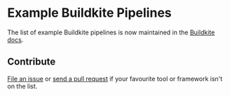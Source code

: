# Example Buildkite Pipelines

The list of example Buildkite pipelines is now maintained in the [Buildkite docs](https://buildkite.com/docs/pipelines/example-pipelines).

## Contribute

[File an issue](https://github.com/buildkite/docs/issues) or [send a pull request](https://github.com/buildkite/docs/edit/master/pages/pipelines/example_pipelines.md.erb) if your favourite tool or framework isn't on the list.

